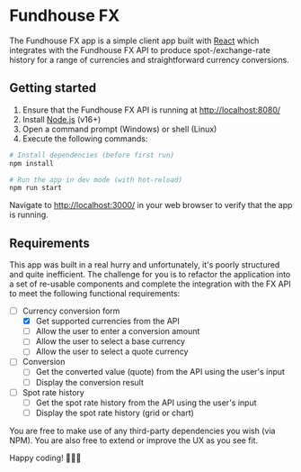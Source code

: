 # Fundhouse FX

The Fundhouse FX app is a simple client app built with [React](https://reactjs.org/) which integrates with the Fundhouse FX API to produce spot-/exchange-rate history for a range of currencies and straightforward currency conversions.

## Getting started

1. Ensure that the Fundhouse FX API is running at [http://localhost:8080/](http://localhost:8080/)
2. Install [Node.js](https://nodejs.org/en/) (v16+)
3. Open a command prompt (Windows) or shell (Linux)
4. Execute the following commands:

```sh
# Install dependencies (before first run)
npm install

# Run the app in dev mode (with hot-reload)
npm run start
```

Navigate to [http://localhost:3000/](http://localhost:3000/) in your web browser to verify that the app is running.

## Requirements

This app was built in a real hurry and unfortunately, it's poorly structured and quite inefficient. The challenge for you is to refactor the application into a set of re-usable components and complete the integration with the FX API to meet the following functional requirements:

- [ ] Currency conversion form
  - [x] Get supported currencies from the API
  - [ ] Allow the user to enter a conversion amount
  - [ ] Allow the user to select a base currency
  - [ ] Allow the user to select a quote currency
- [ ] Conversion
  - [ ] Get the converted value (quote) from the API using the user's input
  - [ ] Display the conversion result
- [ ] Spot rate history
  - [ ] Get the spot rate history from the API using the user's input
  - [ ] Display the spot rate history (grid or chart)

You are free to make use of any third-party dependencies you wish (via NPM). You are also free to extend or improve the UX as you see fit.

Happy coding! 🚀👩‍🚀